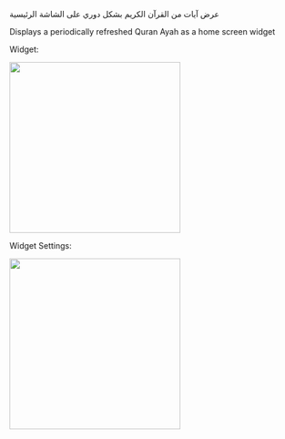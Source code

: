 عرض آيات من القرآن الكريم بشكل دوري على الشاشة الرئيسية

Displays a periodically refreshed Quran Ayah as a home screen widget

Widget:

<img src="https://github.com/user-attachments/assets/47cf54a3-fd03-4c14-b173-18d750cb8926" width="300" />


Widget Settings:

<img src="https://github.com/user-attachments/assets/89d5c3d0-0b22-43d7-8bdc-acc465a0ccfd" width="300" />
